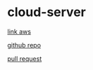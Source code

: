 # cloud-server
[link aws](http://clouldserver-env.eba-2pfukgu8.us-east-1.elasticbeanstalk.com/)


[github repo](https://github.com/abu-al3ees/cloud-server)

[pull request]()
